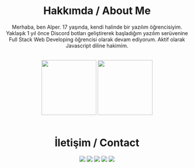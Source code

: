 <div align="center">
  <h1>Hakkımda / About Me</h1>
  <p>Merhaba, ben Alper. 17 yaşında, kendi halinde bir yazılım öğrencisiyim. Yaklaşık 1 yıl önce Discord botları geliştirerek başladığım yazılım serüvenine Full Stack Web Developing öğrencisi olarak devam ediyorum. Aktif olarak Javascript diline hakimim.</p>
  <br>
  <img src="https://github-readme-stats.vercel.app/api?username=thearkxd&show_icons=true&theme=dark&hide_border=true" width="%100" height="150px">
  <img src="https://github-readme-stats.vercel.app/api/top-langs/?username=thearkxd&show_icons=true&theme=dark&hide_border=true" width="%100" height="150px">
  <br><br>
  <h1>İletişim / Contact</h1>
  <a href="https://discord.com/users/350976460313329665" target="_blank"><img src="https://shields.io/badge/Theark-111111.svg?&style=for-the-badge&logo=discord"></a>
  <a href="https://github.com/thearkxd" target="_blank"><img src="https://shields.io/badge/Theark-111111.svg?&style=for-the-badge&logo=github"></a>
  <a href="https://www.npmjs.com/~theark" target="_blank"><img src="https://shields.io/badge/Theark-111111.svg?&style=for-the-badge&logo=npm"></a>
  <a href="https://discord.gg/UEPcFtytcc" target="_blank"><img src="https://shields.io/badge/My Discord Server-111111.svg?&style=for-the-badge"></a>
  <a href="https://theark.tk" target="_blank"><img src="https://shields.io/badge/My Website-111111.svg?&style=for-the-badge"></a>
</div>
